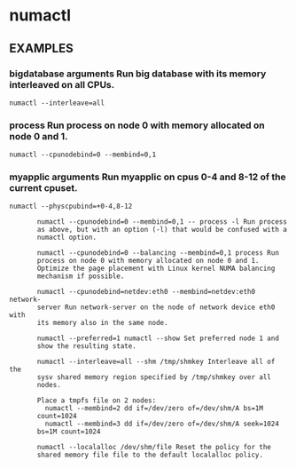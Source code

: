 # numactl 
## EXAMPLES
### bigdatabase arguments Run big database with its memory interleaved on all CPUs.
```shell
numactl --interleave=all 
```
### process Run process on node 0 with memory allocated on node 0 and 1.
```shell
numactl --cpunodebind=0 --membind=0,1 
```
### myapplic arguments Run myapplic on cpus 0-4 and 8-12 of the current cpuset.
```shell
numactl --physcpubind=+0-4,8-12 
```
```shell
       numactl --cpunodebind=0 --membind=0,1 -- process -l Run process
       as above, but with an option (-l) that would be confused with a
       numactl option.

       numactl --cpunodebind=0 --balancing --membind=0,1 process Run
       process on node 0 with memory allocated on node 0 and 1.
       Optimize the page placement with Linux kernel NUMA balancing
       mechanism if possible.

       numactl --cpunodebind=netdev:eth0 --membind=netdev:eth0 network-
       server Run network-server on the node of network device eth0 with
       its memory also in the same node.

       numactl --preferred=1 numactl --show Set preferred node 1 and
       show the resulting state.

       numactl --interleave=all --shm /tmp/shmkey Interleave all of the
       sysv shared memory region specified by /tmp/shmkey over all
       nodes.

       Place a tmpfs file on 2 nodes:
         numactl --membind=2 dd if=/dev/zero of=/dev/shm/A bs=1M
       count=1024
         numactl --membind=3 dd if=/dev/zero of=/dev/shm/A seek=1024
       bs=1M count=1024

       numactl --localalloc /dev/shm/file Reset the policy for the
       shared memory file file to the default localalloc policy.
```
